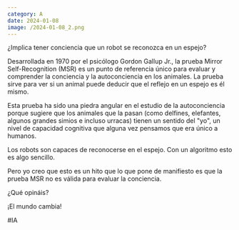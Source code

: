 ```yaml
--- 
category: A 
date: 2024-01-08 
image: /2024-01-08_2.png 
--- 
```


¿Implica tener conciencia que un robot se reconozca en un espejo?

Desarrollada en 1970 por el psicólogo Gordon Gallup Jr., la prueba Mirror Self-Recognition (MSR) es un punto de referencia único para evaluar y comprender la conciencia y la autoconciencia en los animales. La prueba sirve para ver si un animal puede deducir que el reflejo en un espejo es él mismo.

Esta prueba ha sido una piedra angular en el estudio de la autoconciencia porque sugiere que los animales que la pasan (como delfines, elefantes, algunos grandes simios e incluso urracas) tienen un sentido del "yo", un nivel de capacidad cognitiva que alguna vez pensamos que era único a humanos.

Los robots son capaces de reconocerse en el espejo. Con un algoritmo esto es algo sencillo. 

Pero yo creo que esto es un hito que lo que pone de manifiesto es que la prueba MSR no es válida para evaluar la conciencia. 

¿Qué opináis?

¡El mundo cambia!

#IA